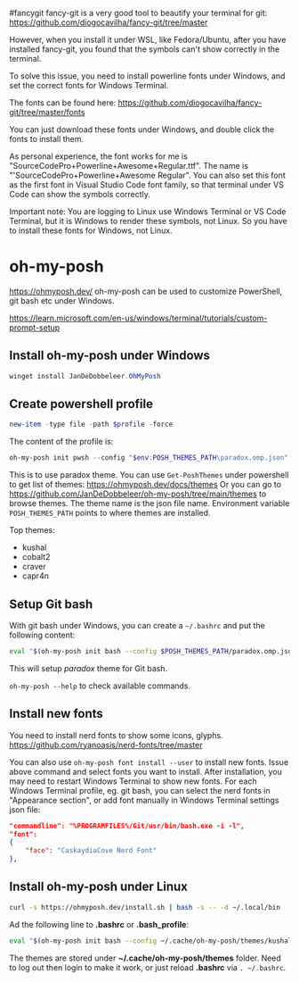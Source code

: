 #fancygit
fancy-git is a very good tool to beautify your terminal for git:
https://github.com/diogocavilha/fancy-git/tree/master

However, when you install it under WSL, like Fedora/Ubuntu,
after you have installed fancy-git, you found that the symbols can't show correctly in the terminal.

To solve this issue, you need to install powerline fonts under Windows,
and set the correct fonts for Windows Terminal.

The fonts can be found here:
https://github.com/diogocavilha/fancy-git/tree/master/fonts

You can just download these fonts under Windows,
and double click the fonts to install them.

As personal experience, the font works for me is "SourceCodePro+Powerline+Awesome+Regular.ttf".
The name is "'SourceCodePro+Powerline+Awesome Regular".
You can also set this font as the first font in Visual Studio Code font family,
so that terminal under VS Code can show the symbols correctly.

Important note:
You are logging to Linux use Windows Terminal or VS Code Terminal,
but it is Windows to render these symbols, not Linux.
So you have to install these fonts for Windows, not Linux.


# oh-my-posh
https://ohmyposh.dev/
oh-my-posh can be used to customize PowerShell, git bash etc under Windows.

https://learn.microsoft.com/en-us/windows/terminal/tutorials/custom-prompt-setup
## Install oh-my-posh under Windows
```powershell
winget install JanDeDobbeleer.OhMyPosh
```

## Create powershell profile
```powershell
new-item -type file -path $profile -force
```

The content of the profile is:
```powershell
oh-my-posh init pwsh --config "$env:POSH_THEMES_PATH\paradox.omp.json" | Invoke-Expression
```

This is to use paradox theme.
You can use `Get-PoshThemes` under powershell to get list of themes: https://ohmyposh.dev/docs/themes
Or you can go to https://github.com/JanDeDobbeleer/oh-my-posh/tree/main/themes to browse themes.
The theme name is the json file name.
Environment variable `POSH_THEMES_PATH` points to where themes are installed.

Top themes:
* kushal
* cobalt2
* craver
* capr4n

## Setup Git bash
With git bash under Windows, you can create a `~/.bashrc` and put the following content:
```bash
eval "$(oh-my-posh init bash --config $POSH_THEMES_PATH/paradox.omp.json)"
```
This will setup *paradox* theme for Git bash.

`oh-my-posh --help` to check available commands.

## Install new fonts
You need to install nerd fonts to show some icons, glyphs.
https://github.com/ryanoasis/nerd-fonts/tree/master

You can also use `oh-my-posh font install --user` to install new fonts. Issue above command and select fonts you want to install.
After installation, you may need to restart Windows Terminal to show new fonts.
For each Windows Terminal profile, eg. git bash, you can select the nerd fonts in "Appearance section", or add font manually in Windows Terminal settings json file:
```json
"commandline": "%PROGRAMFILES%/Git/usr/bin/bash.exe -i -l",
"font": 
{
    "face": "CaskaydiaCove Nerd Font"
},
```

## Install oh-my-posh under Linux
```bash
curl -s https://ohmyposh.dev/install.sh | bash -s -- -d ~/.local/bin
```
Ad the following line to **.bashrc** or **.bash_profile**:
```bash
eval "$(oh-my-posh init bash --config ~/.cache/oh-my-posh/themes/kushal.omp.json)"
```
The themes are stored under **~/.cache/oh-my-posh/themes** folder.
Need to log out then login to make it work, or just reload **.bashrc** via `. ~/.bashrc`.
